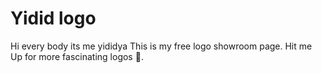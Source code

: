 # Yidid logo
Hi every body its me yididya 
This is my free logo showroom page.
Hit me Up for more fascinating logos 🫡.
